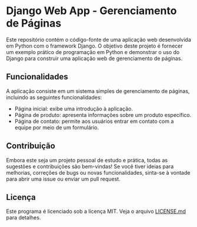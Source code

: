 # Django Web App - Gerenciamento de Páginas
Este repositório contém o código-fonte de uma aplicação web desenvolvida em Python com o framework Django. O objetivo deste projeto é fornecer um exemplo prático de programação em Python e demonstrar o uso do Django para construir uma aplicação web de gerenciamento de páginas.

## Funcionalidades
A aplicação consiste em um sistema simples de gerenciamento de páginas, incluindo as seguintes funcionalidades:
- Página inicial: exibe uma introdução à aplicação.
- Página de produto: apresenta informações sobre um produto específico.
- Página de contato: permite aos usuários entrar em contato com a equipe por meio de um formulário.

## Contribuição
Embora este seja um projeto pessoal de estudo e prática, todas as sugestões e contribuições são bem-vindas! Se você tiver ideias para melhorias, correções de bugs ou novas funcionalidades, sinta-se à vontade para abrir uma issue ou enviar um pull request.

## Licença
Este programa é licenciado sob a licença MIT. Veja o arquivo [LICENSE.md](https://github.com/MQSilveira/praticando_python_django/blob/main/LICENSE) para detalhes.


